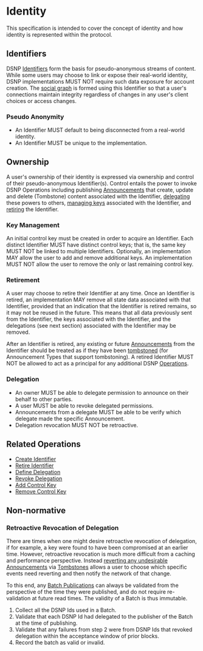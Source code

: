# Identity

This specification is intended to cover the concept of identity and how identity is represented within the protocol.

## Identifiers

DSNP [Identifiers](Identifiers.md) form the basis for pseudo-anonymous streams of content.
While some users may choose to link or expose their real-world identity, DSNP implementations MUST NOT require such data exposure for account creation.
The [social graph](Graph.md) is formed using this Identifier so that a user's connections maintain integrity regardless of changes in any user's client choices or access changes.

### Pseudo Anonymity

* An Identifier MUST default to being disconnected from a real-world identity.
* An Identifier MUST be unique to the implementation.

## Ownership

A user's ownership of their identity is expressed via ownership and control of their pseudo-anonymous Identifier(s).
Control entails the power to invoke DSNP Operations including publishing [Announcements](Announcements.md) that create, update and delete (Tombstone) content associated with the Identifier, [delegating](#delegation) these powers to others, [managing keys](#key-management) associated with the Identifier, and [retiring](#retirement) the Identifier.

### Key Management

An initial control key must be created in order to acquire an Identifier.
Each distinct Identifier MUST have distinct control keys; that is, the same key MUST NOT be linked to multiple Identifiers.
Optionally, an implementation MAY allow the user to add and remove additional keys.
An implementation MUST NOT allow the user to remove the only or last remaining control key.

### Retirement

A user may choose to retire their Identifier at any time.
Once an Identifier is retired, an implementation MAY remove all state data associated with that Identifier, provided that an indication that the Identifier is retired remains, so it may not be reused in the future.
This means that all data previously sent from the Identifier, the keys associated with the Identifier, and the delegations (see next section) associated with the Identifier may be removed.

After an Identifier is retired, any existing or future [Announcements](Announcements.md) from the Identifier should be treated as if they have been [tombstoned](Types/Tombstone.md) (for Announcement Types that support tombstoning).
A retired Identifier MUST NOT be allowed to act as a principal for any additional DSNP [Operations](Operations.md).

### Delegation

* An owner MUST be able to delegate permission to announce on their behalf to other parties.
* A user MUST be able to revoke delegated permissions.
* Announcements from a delegate MUST be able to be verify which delegate made the specific Announcement.
* Delegation revocation MUST NOT be retroactive.

## Related Operations

* [Create Identifier](Operations.md#create-identifier)
* [Retire Identifier](Operations.md#retire-identifier)
* [Define Delegation](Operations.md#define-delegation)
* [Revoke Delegation](Operations.md#revoke-delegation)
* [Add Control Key](Operations.md#add-control-key)
* [Remove Control Key](Operations.md#remove-control-key)

## Non-normative

### Retroactive Revocation of Delegation

There are times when one might desire retroactive revocation of delegation, if for example, a key were found to have been compromised at an earlier time.
However, retroactive revocation is much more difficult from a caching and performance perspective.
Instead [reverting any undesirable Announcements](Announcements.md#reverting-an-announcement) via [Tombstones](Types/Tombstone.md) allows a user to choose which specific events need reverting and then notify the network of that change.

To this end, any [Batch Publications](BatchPublications.md) can always be validated from the perspective of the time they were published, and do not require re-validation at future read times.
The validity of a Batch is thus immutable.

1. Collect all the DSNP Ids used in a Batch.
2. Validate that each DSNP Id had delegated to the publisher of the Batch at the time of publishing.
3. Validate that any failures from step 2 were from DSNP Ids that revoked delegation within the acceptance window of prior blocks.
4. Record the batch as valid or invalid.
